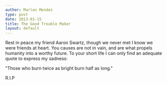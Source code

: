 ```yaml
---
author: Marlon Mendez
type: post
date: 2013-01-15
title: The Good Trouble Maker
layout: default
---
```


Rest in peace my friend Aaron Swartz, though we never met I know we were friends at heart.
You causes are not in vain, and are what propels humanity into a worthy future.
To your short life I can only find an adequate quote to express my sadness:

"Those who burn twice as bright burn half as long."

R.I.P